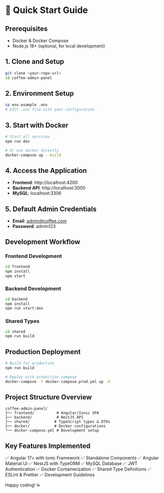 # 🚀 Quick Start Guide

## Prerequisites
- Docker & Docker Compose
- Node.js 18+ (optional, for local development)

## 1. Clone and Setup

```bash
git clone <your-repo-url>
cd coffee-admin-panel
```

## 2. Environment Setup

```bash
cp env.example .env
# Edit .env file with your configuration
```

## 3. Start with Docker

```bash
# Start all services
npm run dev

# Or use docker directly
docker-compose up --build
```

## 4. Access the Application

- **Frontend**: http://localhost:4200
- **Backend API**: http://localhost:3000
- **MySQL**: localhost:3306

## 5. Default Admin Credentials

- **Email**: admin@coffee.com
- **Password**: admin123

## Development Workflow

### Frontend Development
```bash
cd frontend
npm install
npm start
```

### Backend Development
```bash
cd backend
npm install
npm run start:dev
```

### Shared Types
```bash
cd shared
npm run build
```

## Production Deployment

```bash
# Build for production
npm run build

# Deploy with production compose
docker-compose -f docker-compose.prod.yml up -d
```

## Project Structure Overview

```
coffee-admin-panel/
├── frontend/          # Angular/Ionic SPA
├── backend/           # NestJS API
├── shared/           # TypeScript types & DTOs
├── docker/           # Docker configurations
└── docker-compose.yml # Development setup
```

## Key Features Implemented

✅ Angular 17+ with Ionic Framework
✅ Standalone Components
✅ Angular Material UI
✅ NestJS with TypeORM
✅ MySQL Database
✅ JWT Authentication
✅ Docker Containerization
✅ Shared Type Definitions
✅ ESLint & Prettier
✅ Development Guidelines

Happy coding! ☕
